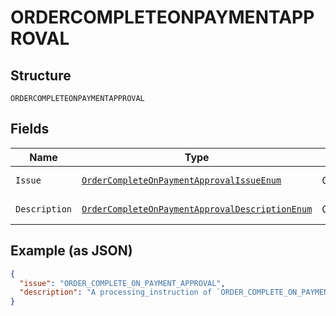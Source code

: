 
# ORDERCOMPLETEONPAYMENTAPPROVAL

## Structure

`ORDERCOMPLETEONPAYMENTAPPROVAL`

## Fields

| Name | Type | Tags | Description | Getter | Setter |
|  --- | --- | --- | --- | --- | --- |
| `Issue` | [`OrderCompleteOnPaymentApprovalIssueEnum`](../../doc/models/order-complete-on-payment-approval-issue-enum.md) | Optional | - | OrderCompleteOnPaymentApprovalIssueEnum getIssue() | setIssue(OrderCompleteOnPaymentApprovalIssueEnum issue) |
| `Description` | [`OrderCompleteOnPaymentApprovalDescriptionEnum`](../../doc/models/order-complete-on-payment-approval-description-enum.md) | Optional | - | OrderCompleteOnPaymentApprovalDescriptionEnum getDescription() | setDescription(OrderCompleteOnPaymentApprovalDescriptionEnum description) |

## Example (as JSON)

```json
{
  "issue": "ORDER_COMPLETE_ON_PAYMENT_APPROVAL",
  "description": "A processing_instruction of `ORDER_COMPLETE_ON_PAYMENT_APPROVAL` is required for the specified payment_source. Please refer to the integration guide https://developer.paypal.com/docs/limited-release/alternative-payment-methods-with-orders/ for more details"
}
```

